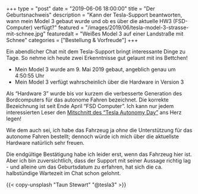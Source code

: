 +++
type = "post"
date = "2019-06-06 18:00:00"
title = "Der Geburtsnachweis"
description = "Kann der Tesla-Support beantworten, wann mein Model 3 gebaut wurde und ob es über die aktuelle HW3 (FSD-Computer) verfügt?"
featured = "/images/2019/06/tesla-model-3-strasse-mit-schnee.jpg"
featuredalt = "Weißes Model 3 auf einer Landstraße mit Schnee"
categories = ["Bestellung & Vorfreude"]
+++

Ein abendlicher Chat mit dem Tesla-Support bringt interessante Dinge zu Tage. So nehme ich heute zwei Erkenntnisse gut gelaunt mit ins Bettchen!

- Mein Model 3 wurde am 9. Mai 2019 gebaut, angeblich genau um 4:50:55 Uhr
- Mein Model 3 verfügt wahrscheinlich über die Hardware in Version 3

Als “Hardware 3” wurde bis vor kurzem die verbesserte Generation des Bordcomputers für das autonome Fahren bezeichnet. Die korrekte Bezeichnung ist seit Ende April “FSD Computer”. Ich kann nur jedem interessierten Leser den [Mitschnitt des “Tesla Autonomy Day”](https://www.youtube.com/watch?v=Ucp0TTmvqOE) ans Herz legen!

Wie dem auch sei, ich habe das Fahrzeug ja _ohne_ die Unterstützung für das autonome Fahren bestellt; dennoch würde ich mich über die aktuellste Hardware natürlich sehr freuen.

Die endgültige Bestätigung habe ich leider erst, wenn das Fahrzeug hier ist. Aber ich bin zuversichtlich, dass der Support mit seiner Aussage richtig lag - und alleine um das Geburtsdatum zu erfahren, hat sich die ca. halbstündige Wartezeit im Chat schon gelohnt.

{{< copy-unsplash "Taun Stewart" "@tesla3" >}}
